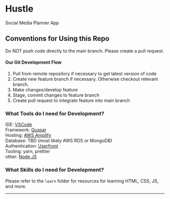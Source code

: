 # Hustle
Social Media Planner App


## Conventions for Using this Repo
Do NOT push code directly to the main branch. Please create a pull request.

#### Our Git Development Flow
1) Pull from remote repository if necessary to get latest version of code
2) Create new feature branch if necessary. Otherwise checkout relevant branch.
3) Make changes/develop feature
4) Stage, commit changes to feature branch
5) Create pull request to integrate feature into main branch

### What Tools do I need for Development?
IDE: [VSCode](https://code.visualstudio.com/)  
Framework: [Quasar](https://quasar.dev/)  
Hosting: [AWS Amplify](https://aws.amazon.com/amplify/)  
Database: TBD (most likely AWS RDS or MongoDB)  
Authentication: [Userfront](https://userfront.com/)  
Tooling: yarn, prettier  
other: [Node JS](https://nodejs.org/en/)

### What Skills do I need for Development?
Please refer to the `learn` folder for resources for learning HTML, CSS, JS, and more.

--------------------
